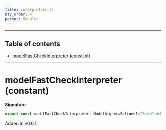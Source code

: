 ```yaml
---
title: interpreters.ts
nav_order: 4
parent: Modules
---
```


---

<h2 class="text-delta">Table of contents</h2>

- [modelFastCheckInterpreter (constant)](#modelfastcheckinterpreter-constant)

---

# modelFastCheckInterpreter (constant)

**Signature**

```ts
export const modelFastCheckInterpreter: ModelAlgebraRefined1<"FastCheckURI"> & ModelAlgebraNewtype1<"FastCheckURI"> & ModelAlgebraUnknown1<"FastCheckURI"> & ModelAlgebraPrimitive1<"FastCheckURI"> & ModelAlgebraIntersection1<"FastCheckURI"> & ModelAlgebraObject1<"FastCheckURI"> & ModelAlgebraUnions1<"FastCheckURI"> & ModelAlgebraTaggedUnions1<"FastCheckURI"> & ModelAlgebraRecursive1<"FastCheckURI"> & ModelAlgebraStrMap1<"FastCheckURI"> & ModelAlgebraSet1<"FastCheckURI"> = ...
```

Added in v0.0.1
